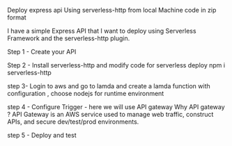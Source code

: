 Deploy express api Using serverless-http  from local Machine code in zip format

I have a simple Express API that I want to deploy using Serverless Framework and the serverless-http plugin. 

Step 1 - Create your API 

Step 2 - Install serverless-http and modify code for serverless deploy
npm i serverless-http

step 3- Login to aws and go to lamda  and create a lamda function with configuration , choose nodejs for runtime environment

step 4 - Configure Trigger - here we will use API gateway 
Why API gateway ?
API Gateway is an AWS service used to manage web traffic, construct APIs, and secure dev/test/prod environments. 

step 5 - Deploy and test 
